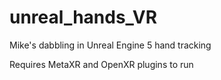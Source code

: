 # unreal_hands_VR
Mike's dabbling in Unreal Engine 5 hand tracking

Requires MetaXR and OpenXR plugins to run
